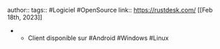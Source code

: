 author:: 
tags:: #Logiciel #OpenSource
link:: https://rustdesk.com/
[[Feb 18th, 2023]]

-
	- Client disponible sur #Android #Windows #Linux